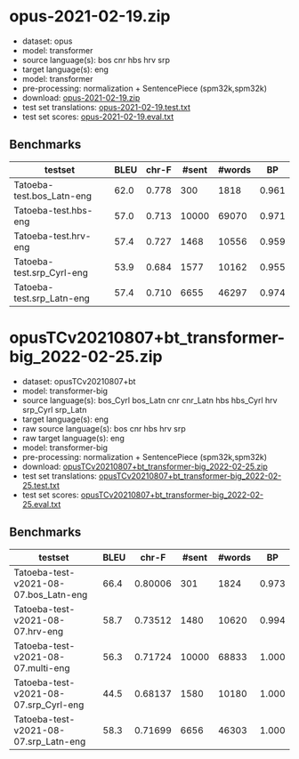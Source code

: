 # opus-2021-02-19.zip

* dataset: opus
* model: transformer
* source language(s): bos cnr hbs hrv srp
* target language(s): eng
* model: transformer
* pre-processing: normalization + SentencePiece (spm32k,spm32k)
* download: [opus-2021-02-19.zip](https://object.pouta.csc.fi/Tatoeba-MT-models/hbs-eng/opus-2021-02-19.zip)
* test set translations: [opus-2021-02-19.test.txt](https://object.pouta.csc.fi/Tatoeba-MT-models/hbs-eng/opus-2021-02-19.test.txt)
* test set scores: [opus-2021-02-19.eval.txt](https://object.pouta.csc.fi/Tatoeba-MT-models/hbs-eng/opus-2021-02-19.eval.txt)

## Benchmarks

| testset | BLEU  | chr-F | #sent | #words | BP |
|---------|-------|-------|-------|--------|----|
| Tatoeba-test.bos_Latn-eng 	| 62.0 	| 0.778 	| 300 	| 1818 	| 0.961 |
| Tatoeba-test.hbs-eng 	| 57.0 	| 0.713 	| 10000 	| 69070 	| 0.971 |
| Tatoeba-test.hrv-eng 	| 57.4 	| 0.727 	| 1468 	| 10556 	| 0.959 |
| Tatoeba-test.srp_Cyrl-eng 	| 53.9 	| 0.684 	| 1577 	| 10162 	| 0.955 |
| Tatoeba-test.srp_Latn-eng 	| 57.4 	| 0.710 	| 6655 	| 46297 	| 0.974 |


# opusTCv20210807+bt_transformer-big_2022-02-25.zip

* dataset: opusTCv20210807+bt
* model: transformer-big
* source language(s): bos_Cyrl bos_Latn cnr cnr_Latn hbs hbs_Cyrl hrv srp_Cyrl srp_Latn
* target language(s): eng
* raw source language(s): bos cnr hbs hrv srp
* raw target language(s): eng
* model: transformer-big
* pre-processing: normalization + SentencePiece (spm32k,spm32k)
* download: [opusTCv20210807+bt_transformer-big_2022-02-25.zip](https://object.pouta.csc.fi/Tatoeba-MT-models/hbs-eng/opusTCv20210807+bt_transformer-big_2022-02-25.zip)
* test set translations: [opusTCv20210807+bt_transformer-big_2022-02-25.test.txt](https://object.pouta.csc.fi/Tatoeba-MT-models/hbs-eng/opusTCv20210807+bt_transformer-big_2022-02-25.test.txt)
* test set scores: [opusTCv20210807+bt_transformer-big_2022-02-25.eval.txt](https://object.pouta.csc.fi/Tatoeba-MT-models/hbs-eng/opusTCv20210807+bt_transformer-big_2022-02-25.eval.txt)

## Benchmarks

| testset | BLEU  | chr-F | #sent | #words | BP |
|---------|-------|-------|-------|--------|----|
| Tatoeba-test-v2021-08-07.bos_Latn-eng 	| 66.4 	| 0.80006 	| 301 	| 1824 	| 0.973 |
| Tatoeba-test-v2021-08-07.hrv-eng 	| 58.7 	| 0.73512 	| 1480 	| 10620 	| 0.994 |
| Tatoeba-test-v2021-08-07.multi-eng 	| 56.3 	| 0.71724 	| 10000 	| 68833 	| 1.000 |
| Tatoeba-test-v2021-08-07.srp_Cyrl-eng 	| 44.5 	| 0.68137 	| 1580 	| 10180 	| 1.000 |
| Tatoeba-test-v2021-08-07.srp_Latn-eng 	| 58.3 	| 0.71699 	| 6656 	| 46303 	| 1.000 |

